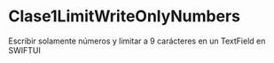 # Clase1LimitWriteOnlyNumbers

Escribir solamente números y limitar a 9 carácteres en un TextField en SWIFTUI
